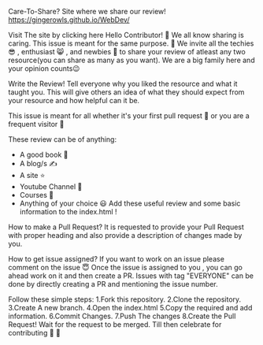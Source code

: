 Care-To-Share?
Site where we share our review!
https://gingerowls.github.io/WebDev/

Visit The site by clicking here
Hello Contributor! 👋
We all know sharing is caring. This issue is meant for the same purpose. 🌷 We invite all the techies 😎 , enthusiast 😸 , and newbies 🤩 to share your review of atleast any two resource(you can share as many as you want). We are a big family here and your opinion counts😉

Write the Review!
Tell everyone why you liked the resource and what it taught you. This will give others an idea of what they should expect from your resource and how helpful can it be.

This issue is meant for all whether it's your first pull request 🎊 or you are a frequent visitor 💃

These review can be of anything:

* A good book 📖
* A blog/s ✍️
* A site ⭐
* Youtube Channel 🤟
* Courses 🔢
* Anything of your choice 😃
Add these useful review and some basic information to the index.html !

How to make a Pull Request?
It is requested to provide your Pull Request with proper heading and also provide a description of changes made by you.

How to get issue assigned?
If you want to work on an issue please comment on the issue 😇 Once the issue is assigned to you , you can go ahead work on it and then create a PR. Issues with tag "EVERYONE" can be done by directly creating a PR and mentioning the issue number.

Follow these simple steps:
1.Fork this repository.
2.Clone the repository.
3.Create A new branch.
4.Open the index.html
5.Copy the required and add information.
6.Commit Changes.
7.Push The changes
8.Create the Pull Request!
Wait for the request to be merged. Till then celebrate for contributing 🥳 🥳
